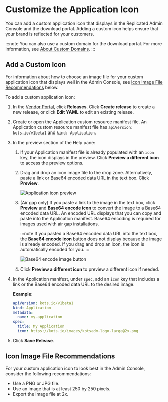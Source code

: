 # Customize the Application Icon

You can add a custom application icon that displays in the Replicated Admin Console and the download portal. Adding a custom icon helps ensure that your brand is reflected for your customers.

:::note
You can also use a custom domain for the download portal. For more information, see [About Custom Domains](custom-domains).
:::

## Add a Custom Icon

For information about how to choose an image file for your custom application icon that displays well in the Admin Console, see [Icon Image File Recommendations](#icon-image-file-recommendations) below.

To add a custom application icon:

1. In the [Vendor Portal](https://vendor.replicated.com/apps), click **Releases**. Click **Create release** to create a new release, or click **Edit YAML** to edit an existing release.
1. Create or open the Application custom resource manifest file. An Application custom resource manifest file has `apiVersion: kots.io/v1beta1` and `kind: Application`.

1. In the preview section of the Help pane:

    1. If your Application manifest file is already populated with an `icon` key, the icon displays in the preview. Click **Preview a different icon** to access the preview options.

    1. Drag and drop an icon image file to the drop zone. Alternatively, paste a link or Base64 encoded data URL in the text box. Click **Preview**.

       ![Application icon preview](/images/app-icon-preview.png)

    1. (Air gap only) If you paste a link to the image in the text box, click **Preview** and **Base64 encode icon** to convert the image to a Base64 encoded data URL. An encoded URL displays that you can copy and paste into the Application manifest. Base64 encoding is required for images used with air gap installations.

        :::note
        If you pasted a Base64 encoded data URL into the text box, the **Base64 encode icon** button does not display because the image is already encoded. If you drag and drop an icon, the icon is automatically encoded for you.
        :::

        ![Base64 encode image button](/images/app-icon-preview-base64.png)

    1. Click **Preview a different icon** to preview a different icon if needed.

1. In the Application manifest, under `spec`, add an `icon` key that includes a link or the Base64 encoded data URL to the desired image.

   **Example**:

   ```yaml
   apiVersion: kots.io/v1beta1
   kind: Application
   metadata:
     name: my-application
   spec:
     title: My Application
     icon: https://kots.io/images/kotsadm-logo-large@2x.png
   ```
1. Click **Save Release**.


## Icon Image File Recommendations

For your custom application icon to look best in the Admin Console, consider the following recommendations:

* Use a PNG or JPG file.
* Use an image that is at least 250 by 250 pixels.
* Export the image file at 2x.
